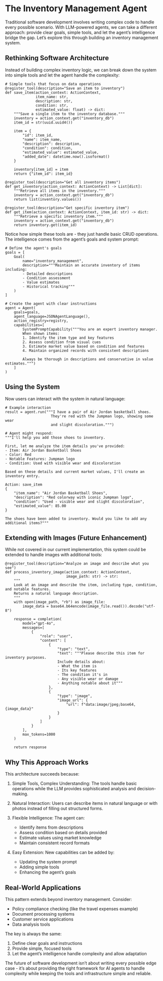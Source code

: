 # The Inventory Management Agent

Traditional software development involves writing complex code to handle every possible scenario. With LLM-powered agents, we can take a different approach: provide clear goals, simple tools, and let the agent’s intelligence bridge the gap. Let’s explore this through building an inventory management system.

## Rethinking Software Architecture

Instead of building complex inventory logic, we can break down the system into simple tools and let the agent handle the complexity:

```
# Simple tools that focus on data operations
@register_tool(description="Save an item to inventory")
def save_item(action_context: ActionContext,
              item_name: str,
              description: str,
              condition: str,
              estimated_value: float) -> dict:
    """Save a single item to the inventory database."""
    inventory = action_context.get("inventory_db")
    item_id = str(uuid.uuid4())

    item = {
        "id": item_id,
        "name": item_name,
        "description": description,
        "condition": condition,
        "estimated_value": estimated_value,
        "added_date": datetime.now().isoformat()
    }

    inventory[item_id] = item
    return {"item_id": item_id}

@register_tool(description="Get all inventory items")
def get_inventory(action_context: ActionContext) -> List[dict]:
    """Retrieve all items in the inventory."""
    inventory = action_context.get("inventory_db")
    return list(inventory.values())

@register_tool(description="Get specific inventory item")
def get_item(action_context: ActionContext, item_id: str) -> dict:
    """Retrieve a specific inventory item."""
    inventory = action_context.get("inventory_db")
    return inventory.get(item_id)
```

Notice how simple these tools are - they just handle basic CRUD operations. The intelligence comes from the agent’s goals and system prompt:

```
# Define the agent's goals
goals = [
    Goal(
        name="inventory_management",
        description="""Maintain an accurate inventory of items including:
        - Detailed descriptions
        - Condition assessment
        - Value estimates
        - Historical tracking"""
    )
]

# Create the agent with clear instructions
agent = Agent(
    goals=goals,
    agent_language=JSONAgentLanguage(),
    action_registry=registry,
    capabilities=[
        SystemPromptCapability("""You are an expert inventory manager.
        When shown items:
        1. Identify the item type and key features
        2. Assess condition from visual cues
        3. Estimate market value based on condition and features
        4. Maintain organized records with consistent descriptions

        Always be thorough in descriptions and conservative in value estimates.""")
    ]
)
```

## Using the System

Now users can interact with the system in natural language:

```
# Example interaction
result = agent.run("""I have a pair of Air Jordan basketball shoes.
                     They're red with the Jumpman logo, showing some wear
                     and slight discoloration.""")

# Agent might respond:
"""I'll help you add those shoes to inventory.

First, let me analyze the item details you've provided:
- Item: Air Jordan Basketball Shoes
- Color: Red
- Notable Features: Jumpman logo
- Condition: Used with visible wear and discoloration

Based on these details and current market values, I'll create an inventory entry.

Action: save_item
{
    "item_name": "Air Jordan Basketball Shoes",
    "description": "Red colorway with iconic Jumpman logo",
    "condition": "Used - visible wear and slight discoloration",
    "estimated_value": 85.00
}

The shoes have been added to inventory. Would you like to add any additional items?"""
```

## Extending with Images (Future Enhancement)

While not covered in our current implementation, this system could be extended to handle images with additional tools:

```
@register_tool(description="Analyze an image and describe what you see")
def process_inventory_image(action_context: ActionContext,
                            image_path: str) -> str:
    """
    Look at an image and describe the item, including type, condition, and notable features.
    Returns a natural language description.
    """
    with open(image_path, "rb") as image_file:
        image_data = base64.b64encode(image_file.read()).decode("utf-8")

    response = completion(
        model="gpt-4o",
        messages=[
            {
                "role": "user",
                "content": [
                    {
                        "type": "text",
                        "text": """Please describe this item for inventory purposes.
                        Include details about:
                        - What the item is
                        - Its key features
                        - The condition it's in
                        - Any visible wear or damage
                        - Anything notable about it"""
                    },
                    {
                        "type": "image",
                        "image_url": {
                            "url": f"data:image/jpeg;base64,{image_data}"
                        }
                    }
                ]
            }
        ],
        max_tokens=1000
    )

    return response
```

## Why This Approach Works

This architecture succeeds because:

1. Simple Tools, Complex Understanding: The tools handle basic operations while the LLM provides sophisticated analysis and decision-making.

2. Natural Interaction: Users can describe items in natural language or with photos instead of filling out structured forms.

3. Flexible Intelligence: The agent can:

   - Identify items from descriptions
   - Assess condition based on details provided
   - Estimate values using market knowledge
   - Maintain consistent record formats

4. Easy Extension: New capabilities can be added by:

   - Updating the system prompt
   - Adding simple tools
   - Enhancing the agent’s goals

## Real-World Applications

This pattern extends beyond inventory management. Consider:

- Policy compliance checking (like the travel expenses example)
- Document processing systems
- Customer service applications
- Data analysis tools

The key is always the same:

1. Define clear goals and instructions
2. Provide simple, focused tools
3. Let the agent’s intelligence handle complexity and allow adaptation

The future of software development isn’t about writing every possible edge case - it’s about providing the right framework for AI agents to handle complexity while keeping the tools and infrastructure simple and reliable.

